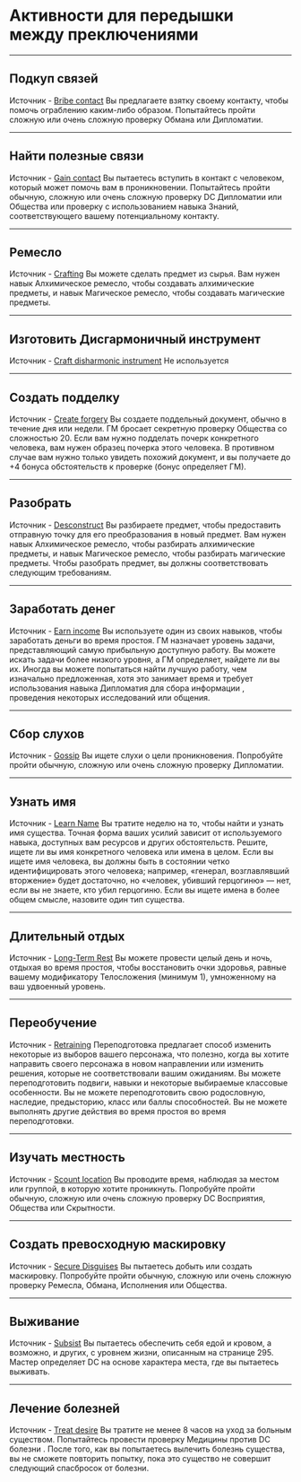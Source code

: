 # Активности для передышки между преключениями

---

## Подкуп связей
Источник - [Bribe contact](https://2e.aonprd.com/Actions.aspx?ID=465)
Вы предлагаете взятку своему контакту, чтобы помочь ограблению каким-либо образом. Попытайтесь пройти сложную или очень сложную проверку Обмана или Дипломатии.

---

## Найти полезные связи
Источник - [Gain contact](https://2e.aonprd.com/Actions.aspx?ID=467)
Вы пытаетесь вступить в контакт с человеком, который может помочь вам в проникновении. Попытайтесь пройти обычную, сложную или очень сложную проверку DC Дипломатии или Общества или проверку с использованием навыка Знаний, соответствующего вашему потенциальному контакту.

---

## Ремесло
Источник - [Crafting](https://2e.aonprd.com/Actions.aspx?ID=2385)
Вы можете сделать предмет из сырья. Вам нужен навык Алхимическое ремесло, чтобы создавать алхимические предметы, и навык Магическое ремесло, чтобы создавать магические предметы.

---

## Изготовить Дисгармоничный инструмент
Источник - [Craft disharmonic instrument](https://2e.aonprd.com/Actions.aspx?ID=1126)
Не используется

---

## Создать подделку
Источник - [Create forgery](https://2e.aonprd.com/Actions.aspx?ID=2402)
Вы создаете поддельный документ, обычно в течение дня или недели. ГМ бросает секретную проверку Общества со сложностью 20. Если вам нужно подделать почерк конкретного человека, вам нужен образец почерка этого человека. В противном случае вам нужно только увидеть похожий документ, и вы получаете до +4 бонуса обстоятельств к проверке (бонус определяет ГМ).

---

## Разобрать
Источник - [Desconstruct](https://2e.aonprd.com/Actions.aspx?ID=1904)
Вы разбираете предмет, чтобы предоставить отправную точку для его преобразования в новый предмет. Вам нужен навык Алхимическое ремесло, чтобы разбирать алхимические предметы, и навык Магическое ремесло, чтобы разбирать магические предметы. Чтобы разобрать предмет, вы должны соответствовать следующим требованиям.

---

## Заработать денег
Источник - [Earn income](https://2e.aonprd.com/Actions.aspx?ID=2364)
Вы используете один из своих навыков, чтобы заработать деньги во время простоя. ГМ назначает уровень задачи, представляющий самую прибыльную доступную работу. Вы можете искать задачи более низкого уровня, а ГМ определяет, найдете ли вы их. Иногда вы можете попытаться найти лучшую работу, чем изначально предложенная, хотя это занимает время и требует использования навыка Дипломатия для сбора информации , проведения некоторых исследований или общения.

---

## Сбор слухов
Источник - [Gossip](https://2e.aonprd.com/Actions.aspx?ID=468)
Вы ищете слухи о цели проникновения. Попробуйте пройти обычную, сложную или очень сложную проверку Дипломатии.

---

## Узнать имя
Источник - [Learn Name](https://2e.aonprd.com/Actions.aspx?ID=775)
Вы тратите неделю на то, чтобы найти и узнать имя существа. Точная форма ваших усилий зависит от используемого навыка, доступных вам ресурсов и других обстоятельств. Решите, ищете ли вы имя конкретного человека или имена в целом. Если вы ищете имя человека, вы должны быть в состоянии четко идентифицировать этого человека; например, «генерал, возглавлявший вторжение» будет достаточно, но «человек, убивший герцогиню» — нет, если вы не знаете, кто убил герцогиню. Если вы ищете имена в более общем смысле, назовите один тип существа.

---

## Длительный отдых
Источник - [Long-Term Rest](https://2e.aonprd.com/Actions.aspx?ID=2633)
Вы можете провести целый день и ночь, отдыхая во время простоя, чтобы восстановить очки здоровья, равные вашему модификатору Телосложения (минимум 1), умноженному на ваш удвоенный уровень.

---

## Переобучение
Источник - [Retraining](https://2e.aonprd.com/Actions.aspx?ID=2634)
Переподготовка предлагает способ изменить некоторые из выборов вашего персонажа, что полезно, когда вы хотите направить своего персонажа в новом направлении или изменить решения, которые не соответствовали вашим ожиданиям. Вы можете переподготовить подвиги, навыки и некоторые выбираемые классовые особенности. Вы не можете переподготовить свою родословную, наследие, предысторию, класс или баллы способностей. Вы не можете выполнять другие действия во время простоя во время переподготовки.

---

## Изучать местность
Источник - [Scount location](https://2e.aonprd.com/Actions.aspx?ID=469)
Вы проводите время, наблюдая за местом или группой, в которую хотите проникнуть. Попробуйте пройти обычную, сложную или очень сложную проверку DC Восприятия, Общества или Скрытности.

---

## Создать превосходную маскировку
Источник - [Secure Disguises](https://2e.aonprd.com/Actions.aspx?ID=470)
Вы пытаетесь добыть или создать маскировку. Попробуйте пройти обычную, сложную или очень сложную проверку Ремесла, Обмана, Исполнения или Общества.

---

## Выживание
Источник - [Subsist](https://2e.aonprd.com/Actions.aspx?ID=2368)
Вы пытаетесь обеспечить себя едой и кровом, а возможно, и других, с уровнем жизни, описанным на странице 295. Мастер определяет DC на основе характера места, где вы пытаетесь выживать.

---

## Лечение болезней
Источник - [Treat desire](https://2e.aonprd.com/Actions.aspx?ID=2397)
Вы тратите не менее 8 часов на уход за больным существом. Попытайтесь провести проверку Медицины против DC болезни . После того, как вы попытаетесь вылечить болезнь существа, вы не сможете повторить попытку, пока это существо не совершит следующий спасбросок от болезни.
